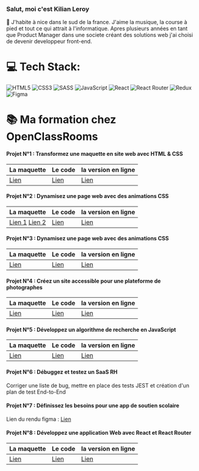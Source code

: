 ### Salut, moi c'est Kilian Leroy
📍 J'habite à nice dans le sud de la france.
J'aime la musique, la course à pied et tout ce qui attrait à l'informatique.
Apres plusieurs années en tant que Product Manager dans une societe créant des solutions web j'ai choisi de devenir developpeur front-end.



# 💻  Tech Stack:
![HTML5](https://img.shields.io/badge/html5-%23E34F26.svg?style=for-the-badge&logo=html5&logoColor=white) 
![CSS3](https://img.shields.io/badge/css3-%231572B6.svg?style=for-the-badge&logo=css3&logoColor=white)
![SASS](https://img.shields.io/badge/SASS-hotpink.svg?style=for-the-badge&logo=SASS&logoColor=white)
![JavaScript](https://img.shields.io/badge/javascript-%23323330.svg?style=for-the-badge&logo=javascript&logoColor=%23F7DF1E)
![React](https://img.shields.io/badge/react-%2320232a.svg?style=for-the-badge&logo=react&logoColor=%2361DAFB)
![React Router](https://img.shields.io/badge/React_Router-CA4245?style=for-the-badge&logo=react-router&logoColor=white)
![Redux](https://img.shields.io/badge/redux-%23593d88.svg?style=for-the-badge&logo=redux&logoColor=white) 
![Figma](https://img.shields.io/badge/figma-%23F24E1E.svg?style=for-the-badge&logo=figma&logoColor=white)

# 📚  Ma formation chez OpenClassRooms

#### Projet N°1 : Transformez une maquette en site web avec HTML & CSS
| La maquette | Le code | la version en ligne |
|-----------|-----------|-----------|
| [Lien](https://www.figma.com/file/aen32jonHhD7JnIEL2b3sE/ARCHIVED-Maquettes-Booki-(desktop%2C-mobile%2C-tablette)?node-id=3-0&t=Ronj5H5WTeuvXaQR-0) |[Lien](https://github.com/Kilian06/Projet-2-OPC)| [Lien](https://kilian06.github.io/Projet-2-OPC/) |



#### Projet N°2 : Dynamisez une page web avec des animations CSS

| La maquette | Le code | la version en ligne |
|-----------|-----------|-----------|
| [Lien 1](https://raw.githubusercontent.com/Kilian06/Projet-3-OPC/main/Accueil.png) [Lien 2](https://raw.githubusercontent.com/Kilian06/Projet-3-OPC/main/Menu%20-%20A%CC%80%20la%20franc%CC%A7aise.png)|[Lien](https://github.com/Kilian06/Projet-3-OPC)| [Lien](https://kilian06.github.io/Projet-3-OPC/) |


#### Projet N°3 : Dynamisez une page web avec des animations CSS

| La maquette | Le code | la version en ligne |
|-----------|-----------|-----------|
| [Lien ](https://www.figma.com/file/B7NKBDvSI18uoMLJgpnh48/UI-Design-GameOn-FR?node-id=106%3A630&t=aVQUgh152qBd4MLA-0)|[Lien](https://kilian06.github.io/Projet-5-OPC/)| [Lien](https://kilian06.github.io/Projet-5-OPC/) |

#### Projet N°4 : Créez un site accessible pour une plateforme de photographes

| La maquette | Le code | la version en ligne|
|-----------|-----------|-----------|
| [Lien ](https://www.figma.com/file/Q3yNeD7WTK9QHDldg9vaRl/UI-Design-FishEye-FR?node-id=0%3A1)|[Lien](https://github.com/Kilian06/Projet-5-OPC)| [Lien](https://kilian06.github.io/Porjet-4-OPC/starterOnly/) |

#### Projet N°5 : Développez un algorithme de recherche en JavaScript

| La maquette | Le code | la version en ligne|
|-----------|-----------|-----------|
| [Lien ](https://www.figma.com/file/xqeE1ZKlHUWi2Efo8r73NK/UI-Design-Les-Petits-Plats-FR?node-id=0%3A1&t=zzqolaa7f6nR80C0-0)|[Lien](https://github.com/Kilian06/Projet-6-OPC)| [Lien](https://kilian06.github.io/Projet-6-OPC/) |


#### Projet N°6 : Débuggez et testez un SaaS RH
Corriger une liste de bug, mettre en place des tests JEST et création d'un plan de test End-to-End

#### Projet N°7 : Définissez les besoins pour une app de soutien scolaire
Lien du rendu figma : [Lien](https://www.figma.com/proto/fpAbUTWgeRs9mGyTIiOYjK/Untitled?node-id=0%3A1)

#### Projet N°8 : Développez une application Web avec React et React Router

| La maquette | Le code | la version en ligne|
|-----------|-----------|-----------|
| [Lien ](https://www.figma.com/file/bAnXDNqRKCRRP8mY2gcb5p/UI-Design-Kasa-FR?node-id=4%3A1&t=O2WKZG1J4ndaChm7-0)|[Lien](https://github.com/Kilian06/opc-11-kasa)| [Lien](https://opc-11-kasa.vercel.app/) |
